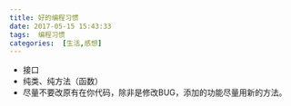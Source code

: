 ```yaml
---
title: 好的编程习惯
date: 2017-05-15 15:43:33
tags:  编程习惯
categories:  [生活,感想]
---
```

* 接口
* 纯类、纯方法（函数）
* 尽量不要改原有在你代码，除非是修改BUG，添加的功能尽量用新的方法。